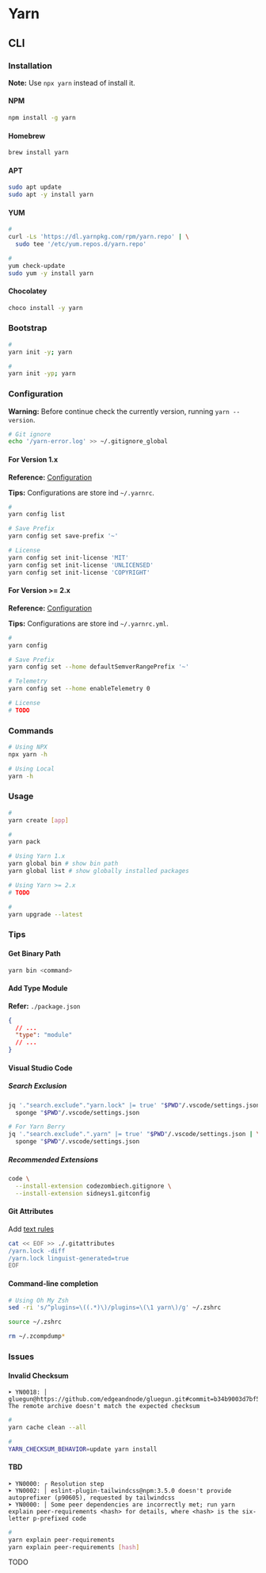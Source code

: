 # Yarn

## CLI

### Installation

**Note:** Use `npx yarn` instead of install it.

#### NPM

```sh
npm install -g yarn
```

#### Homebrew

```sh
brew install yarn
```

#### APT

```sh
sudo apt update
sudo apt -y install yarn
```

#### YUM

```sh
#
curl -Ls 'https://dl.yarnpkg.com/rpm/yarn.repo' | \
  sudo tee '/etc/yum.repos.d/yarn.repo'

#
yum check-update
sudo yum -y install yarn
```

#### Chocolatey

```sh
choco install -y yarn
```

### Bootstrap

```sh
#
yarn init -y; yarn

#
yarn init -yp; yarn
```

### Configuration

**Warning:** Before continue check the currently version, running `yarn --version`.

```sh
# Git ignore
echo '/yarn-error.log' >> ~/.gitignore_global
```

#### For Version 1.x

**Reference:** [Configuration](https://classic.yarnpkg.com/en/docs/configuration)

**Tips:** Configurations are store ind `~/.yarnrc`.

```sh
#
yarn config list

# Save Prefix
yarn config set save-prefix '~'

# License
yarn config set init-license 'MIT'
yarn config set init-license 'UNLICENSED'
yarn config set init-license 'COPYRIGHT'
```

#### For Version >= 2.x

**Reference:** [Configuration](https://yarnpkg.com/configuration/yarnrc)

**Tips:** Configurations are store ind `~/.yarnrc.yml`.

```sh
#
yarn config

# Save Prefix
yarn config set --home defaultSemverRangePrefix '~'

# Telemetry
yarn config set --home enableTelemetry 0

# License
# TODO
```

### Commands

```sh
# Using NPX
npx yarn -h

# Using Local
yarn -h
```

### Usage

```sh
#
yarn create [app]

#
yarn pack

# Using Yarn 1.x
yarn global bin # show bin path
yarn global list # show globally installed packages

# Using Yarn >= 2.x
# TODO

#
yarn upgrade --latest
```

<!--
yarn --cwd `yarn global dir` list

yarn info --recursive --dependents
-->

### Tips

#### Get Binary Path

```sh
yarn bin <command>
```

#### Add Type Module

**Refer:** `./package.json`

```json
{
  // ...
  "type": "module"
  // ...
}
```

#### Visual Studio Code

##### Search Exclusion

```sh
jq '."search.exclude"."yarn.lock" |= true' "$PWD"/.vscode/settings.json | \
  sponge "$PWD"/.vscode/settings.json

# For Yarn Berry
jq '."search.exclude".".yarn" |= true' "$PWD"/.vscode/settings.json | \
  sponge "$PWD"/.vscode/settings.json
```

##### Recommended Extensions

```sh
code \
  --install-extension codezombiech.gitignore \
  --install-extension sidneys1.gitconfig
```

#### Git Attributes

Add [text rules](/gitattributes.md#text)

```sh
cat << EOF >> ./.gitattributes
/yarn.lock -diff
/yarn.lock linguist-generated=true
EOF
```

#### Command-line completion

```sh
# Using Oh My Zsh
sed -ri 's/^plugins=\((.*)\)/plugins=\(\1 yarn\)/g' ~/.zshrc

source ~/.zshrc

rm ~/.zcompdump*
```

### Issues

#### Invalid Checksum

```log
➤ YN0018: │ gluegun@https://github.com/edgeandnode/gluegun.git#commit=b34b9003d7bf556836da41b57ef36eb21570620a: The remote archive doesn't match the expected checksum
```

```sh
#
yarn cache clean --all

#
YARN_CHECKSUM_BEHAVIOR=update yarn install
```

#### TBD

```log
➤ YN0000: ┌ Resolution step
➤ YN0002: │ eslint-plugin-tailwindcss@npm:3.5.0 doesn't provide autoprefixer (p90605), requested by tailwindcss
➤ YN0000: │ Some peer dependencies are incorrectly met; run yarn explain peer-requirements <hash> for details, where <hash> is the six-letter p-prefixed code
```

```sh
#
yarn explain peer-requirements
yarn explain peer-requirements [hash]
```

TODO
